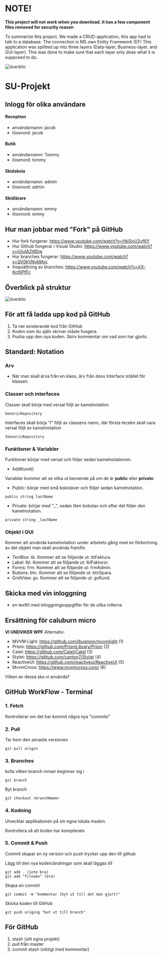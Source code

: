# NOTE! 
**This project will not work when you download. It has a few component files removed for security reason**


To summarize this project. We made a CRUD-application, this app had to talk to a database. The connection is MS own Entity Framework (EF) This application was splitted up into three layers (Data-layer, Business-layer, and GUI-layer). This was done to make sure that each layer only does what it is supposed to do.

![överblic](Doc/Överblick.png)

# SU-Projekt

## Inlogg för olika användare
#### Reception
- användarnamn: jacob
- lösenord: jacob

#### Butik
- användarnamn: Tommy
- lösenord: tommy

#### Skidskola
- användarnamn: admin
- lösenord: admin

#### Skidlärare
- användarnamn: emmy
- lösenord: emmy

## Hur man jobbar med "Fork" på GitHub
- Hur fork fungerar: https://www.youtube.com/watch?v=HbSjyU2vf6Y
- Hur Github fungerar i Visual Studio: https://www.youtube.com/watch?v=jUiuIAZt6Dw
- Hur branches fungerar: https://www.youtube.com/watch?v=QV0kVNvkMxc
- ihopsättning av branches: https://www.youtube.com/watch?v=XX-Kct0PfFc

## Överblick på struktur
![överblic](Doc/Överblick.png)

## För att få ladda upp kod på GitHub
1. Ta ner existerande kod från GitHub
2. Koden som du själv skriver måste fungera.
3. Pusha upp den nya koden. Skriv kommentar om vad som har gjorts.

## Standard: Notation
### Arv
- När man skall ärva från en klass, ärv från dess Interface istället för klassen.

### Classer och interfaces
Classer skall börja med versal följt av kamelnotation
```
GenericRepository
```

Interfaces skall börja "I" följt av classens namn, där första tecekn skall vara versal följt av kamelnotation
```
IGenericRepository
```

### Funktioner & Variabler
Funktioner börjar med versal och följer sedan kamelnotationen. 
- AddKund()

Variabler kommer att se olika ut beroende på om de är **public** eller **private**.
- Public: börjar med små bokstäver och följer sedan kamelnotation. 
```
public string lastName
```

- Private: börjar med "_", sedan liten bokstav och efter det följer den kamelnotation. 
```
private string _lastName
```

### Objekt i GUI
Kommer att använda kamelnotation under arbetets gång med en förkortning av det objekt man skall använda framför.
- TextBox: tb. Kommer att se följande ut: tbFaktura.
- Label: lbl. Kommer att se följande ut: lblFakturor.
- Forms: frm. Kommer att se följande ut: frmAdmin.
- Buttons: btn. Kommer att se följande ut: btnSpara.
- GridView: gv. Kommer att se följande ut: gvKund.

## Skicka med vin inloggning
- en textfil med inloggningsuppgifter för de olika rollerna

## Ersättning för caluburn micro
**VI UNDVIKER WPF**
Alternativ:
- MVVM Light: https://github.com/lbugnion/mvvmlight (1)
- Prism: https://github.com/PrismLibrary/Prism (2)
- Catel: https://github.com/Catel/Catel (3)
- Stylet: https://github.com/canton7/Stylet (4)
- ReactiveUI: https://github.com/reactiveui/ReactiveUI (5)
- MvvmCross: https://www.mvvmcross.com/ (6)

Vilken av dessa ska vi använda?

## GitHub WorkFlow - Terminal
### 1. Fetch
Kontrollerar om det har kommit några nya "commits"

### 2. Pull 
Tar hem den senaste versionen

```
git pull origin
```
### 3. Branches
kolla vilken branch mman beginner sig i 

```
git branch
```

Byt branch

```
git checkout <branchName>
```

### 4. Kodning
Utvecklar applikationen på sin egna lokala maskin.

Kontrollera så att koden har kompilerats

### 5. Commit & Push
Commit skapar en ny version och push trycker upp den till github

Lägg till den nya koden/ändringar som skall läggas till
```
git add . (inte bra)
git add "filnamn" (bra)
```

Skapa en commit
```
git commit -m "kommentar (byt ut till det man gjort)"
```

Skicka koden till GitHub
```
git push origing "but ut till branch"
```

## För GitHub
1. stash (sitt egna projekt)
2. pull från master
3. commit stash (viktigt med kommentar)
